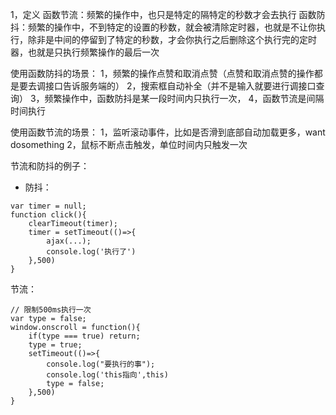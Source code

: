 <!--
 * @Description:函数防抖+函数节流
 * @Author: xiao.zhang
 * @Date: 2020-10-19 17:58:15
 * @LastEditors: xiao.zhang
 * @LastEditTime: 2020-10-21 17:37:26
-->

1，定义
函数节流：频繁的操作中，也只是特定的隔特定的秒数才会去执行
函数防抖：频繁的操作中，不到特定的设置的秒数，就会被清除定时器，也就是不让你执行，除非是中间的停留到了特定的秒数，才会你执行之后删除这个执行完的定时器，也就是只执行频繁操作的最后一次

使用函数防抖的场景：
1，频繁的操作点赞和取消点赞（点赞和取消点赞的操作都是要去调接口告诉服务端的）
2，搜索框自动补全（并不是输入就要进行调接口查询）
3，频繁操作中，函数防抖是某一段时间内只执行一次，
4，函数节流是间隔时间执行

使用函数节流的场景：
1，监听滚动事件，比如是否滑到底部自动加载更多，want dosomething
2，鼠标不断点击触发，单位时间内只触发一次

节流和防抖的例子：

- 防抖：

```
var timer = null;
function click(){
    clearTimeout(timer);
    timer = setTimeout(()=>{
        ajax(...);
        console.log('执行了')
    },500)
}
```

节流：

```
// 限制500ms执行一次
var type = false;
window.onscroll = function(){
    if(type === true) return;
    type = true;
    setTimeout(()=>{
        console.log("要执行的事");
        console.log('this指向',this)
        type = false;
    },500)
}
```
